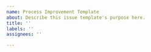 ```yaml
---
name: Process Improvement Template
about: Describe this issue template's purpose here.
title: ''
labels: ''
assignees: ''

---
```



